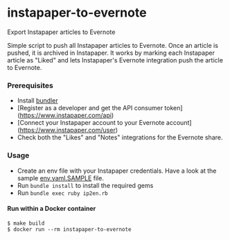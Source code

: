 # instapaper-to-evernote
Export Instapaper articles to Evernote

Simple script to push all Instapaper articles to Evernote.  Once an article is
pushed, it is archived in Instapaper.  It works by marking each Instapaper
article as "Liked" and lets Instapaper's Evernote integration push the article
to Evernote.

### Prerequisites

- Install [bundler](http://bundler.io)
- [Register as a developer and get the API consumer token] (https://www.instapaper.com/api)
- [Connect your Instapaper account to your Evernote account] (https://www.instapaper.com/user)
- Check both the "Likes" and "Notes" integrations for the Evernote share.

### Usage

- Create an env file with your Instapaper credentials.  Have a look at the
  sample [env.yaml.SAMPLE](env.yaml.SAMPLE) file.
- Run `bundle install` to install the required gems
- Run `bundle exec ruby ip2en.rb`

#### Run within a Docker container

```
$ make build
$ docker run --rm instapaper-to-evernote
```
